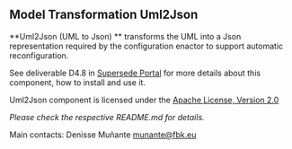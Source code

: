 ## Model Transformation Uml2Json

**Uml2Json (UML to Json) ** transforms the UML into a Json representation required by the configuration enactor to support automatic reconfiguration. 

See deliverable D4.8 in [Supersede Portal](https://www.supersede.eu/) for more details about this component, how to install and use it.

Uml2Json component is licensed under the [Apache License, Version 2.0](http://www.apache.org/licenses/LICENSE-2.0)

*Please check the respective README.md for details.*

Main contacts: Denisse Muñante <munante@fbk.eu>
